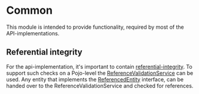 # Common

This module is intended to provide functionality, required by most of the API-implementations.

## Referential integrity

For the api-implementation, it's important to contain [referential-integrity](https://en.wikipedia.org/wiki/Referential_integrity).
To support such checks on a Pojo-level the [ReferenceValidationService](src/main/java/org/fiware/tmforum/common/validation/ReferenceValidationService.java) can be used.
Any entity that implements the [ReferencedEntity](src/main/java/org/fiware/tmforum/common/validation/ReferencedEntity.java) interface, can be handed over to the ReferenceValidationService 
and checked for references.